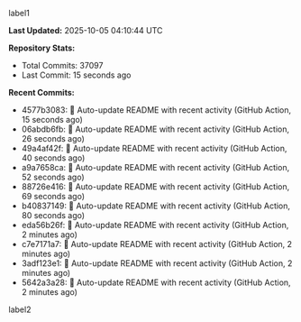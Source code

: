 
label1 
<!-- ACTIVITY_START -->
**Last Updated:** 2025-10-05 04:10:44 UTC

**Repository Stats:**
- Total Commits: 37097
- Last Commit: 15 seconds ago

**Recent Commits:**
- 4577b3083: 🤖 Auto-update README with recent activity (GitHub Action, 15 seconds ago)
- 06abdb6fb: 🤖 Auto-update README with recent activity (GitHub Action, 26 seconds ago)
- 49a4af42f: 🤖 Auto-update README with recent activity (GitHub Action, 40 seconds ago)
- a9a7658ca: 🤖 Auto-update README with recent activity (GitHub Action, 52 seconds ago)
- 88726e416: 🤖 Auto-update README with recent activity (GitHub Action, 69 seconds ago)
- b40837149: 🤖 Auto-update README with recent activity (GitHub Action, 80 seconds ago)
- eda56b26f: 🤖 Auto-update README with recent activity (GitHub Action, 2 minutes ago)
- c7e7171a7: 🤖 Auto-update README with recent activity (GitHub Action, 2 minutes ago)
- 3adf123e1: 🤖 Auto-update README with recent activity (GitHub Action, 2 minutes ago)
- 5642a3a28: 🤖 Auto-update README with recent activity (GitHub Action, 2 minutes ago)
<!-- ACTIVITY_END -->

label2
